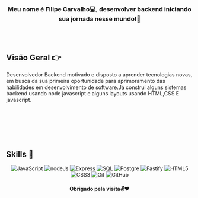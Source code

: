 <!--Title -->
### <div align="center">Meu nome é Filipe Carvalho💻, desenvolver backend iniciando sua jornada nesse mundo!🚀</div>
<!-- Background -->
<br><br>

<!-- Introduction -->

## **Visão Geral 👉**

<p>Desenvolvedor Backend motivado e disposto a aprender tecnologias novas, em busca da sua
primeira oportunidade para aprimoramento das habilidades em desenvolvimento de software.Já construi alguns sistemas backend usando node javascript e alguns layouts usando HTML,CSS E javascript.</p>
<br><br>


</div>

<br><br>
## **Skills 🚀**

<p align="center">
<img src="https://img.shields.io/badge/JavaScript-F7DF1E?style=for-the-badge&logo=JavaScript&logoColor=white" alt="JavaScript"/>
<img src="https://img.shields.io/badge/Node.js-339933?style=for-the-badge&logo=nodedotjs&logoColor=white" alt="nodeJs"/>
<img src="https://img.shields.io/badge/Express-000000?style=for-the-badge&logo=express&logoColor=white" alt="Express"/>
<img src="https://img.shields.io/badge/SQL-CC2927?style=for-the-badge&logo=postgresql&logoColor=white" alt="SQL"/>
<img src="https://img.shields.io/badge/PostgreSQL-336791?style=for-the-badge&logo=postgresql&logoColor=white" alt="Postgre"/>
<img src="https://img.shields.io/badge/Fastify-202020?style=for-the-badge&logo=fastify&logoColor=white" alt="Fastify"/>
<img src="https://img.shields.io/badge/HTML5-E34F26?style=for-the-badge&logo=HTML5&logoColor=white" alt="HTML5"/>
<img src="https://img.shields.io/badge/CSS3-1572B6?style=for-the-badge&logo=CSS3&logoColor=white" alt="CSS3"/>
<img src="https://img.shields.io/badge/GIT-E44C30?style=for-the-badge&logo=git&logoColor=white" alt="Git"/>
<img src="https://img.shields.io/badge/GitHub-100000?style=for-the-badge&logo=github&logoColor=white" alt="GitHub"/>
</p>

<h4 align="center">Obrigado pela visita✌️❤️</h4>



